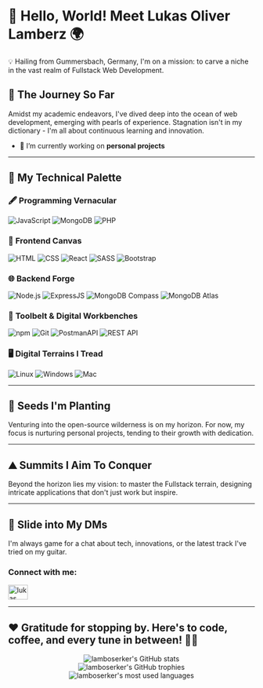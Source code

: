# 🚀 Hello, World! Meet Lukas Oliver Lamberz 🌍


💡 Hailing from Gummersbach, Germany, I'm on a mission: to carve a niche in the vast realm of Fullstack Web Development.

## 📘 **The Journey So Far**

Amidst my academic endeavors, I've dived deep into the ocean of web development, emerging with pearls of experience. Stagnation isn't in my dictionary - I'm all about continuous learning and innovation.

- 🔭 I’m currently working on **personal projects**

---

## 🎨 **My Technical Palette**

### 🖋 **Programming Vernacular**
![JavaScript](https://img.icons8.com/color/48/000000/javascript.png)
![MongoDB](https://img.icons8.com/color/48/000000/mongodb.png)
![PHP](https://img.icons8.com/officel/48/000000/php-logo.png)

### 🌆 **Frontend Canvas**
![HTML](https://img.icons8.com/color/48/000000/html-5.png)
![CSS](https://img.icons8.com/color/48/000000/css3.png)
![React](https://img.icons8.com/color/48/000000/react-native.png)
![SASS](https://img.icons8.com/color/48/000000/sass.png)
![Bootstrap](https://img.icons8.com/color/48/000000/bootstrap.png)

### 🌐 **Backend Forge**
![Node.js](https://img.icons8.com/color/48/000000/nodejs.png)
![ExpressJS](https://img.icons8.com/color/48/000000/express.png)
![MongoDB Compass](Your-MongoDB-Compass-Icon-URL)
![MongoDB Atlas](Your-MongoDB-Atlas-Icon-URL)

### 🔧 **Toolbelt & Digital Workbenches**
![npm](https://img.icons8.com/color/48/000000/npm.png)
![Git](https://img.icons8.com/color/48/000000/git.png)
![PostmanAPI](https://img.icons8.com/dusk/48/000000/postman-api.png)
![REST API](Your-REST-API-Icon-URL)

### 🖥 **Digital Terrains I Tread**
![Linux](https://img.icons8.com/color/48/000000/linux.png)
![Windows](https://img.icons8.com/color/48/000000/windows-10.png)
![Mac](https://img.icons8.com/color/48/000000/mac-os.png)

---

## 🌱 **Seeds I'm Planting**

Venturing into the open-source wilderness is on my horizon. For now, my focus is nurturing personal projects, tending to their growth with dedication.

---

## ⛰️ **Summits I Aim To Conquer**

Beyond the horizon lies my vision: to master the Fullstack terrain, designing intricate applications that don't just work but inspire.

---

## 💌 **Slide into My DMs**

I'm always game for a chat about tech, innovations, or the latest track I've tried on my guitar. 

<h3 align="left">Connect with me:</h3>
<p align="left">
<a href="https://www.linkedin.com/in/lukas-oliver-lamberz-206b30262/" target="blank"><img align="center" src="https://raw.githubusercontent.com/rahuldkjain/github-profile-readme-generator/master/src/images/icons/Social/linked-in-alt.svg" alt="lukas oliver lamberz" height="30" width="40" /></a>
</p>

---

## ❤️ **Gratitude for stopping by. Here's to code, coffee, and every tune in between!** 🎸🎶

<p align="center">
  <img src="https://github-readme-stats.vercel.app/api?username=lamboserker&show_icons=true&locale=en&theme=dark" alt="lamboserker's GitHub stats" />
  <br />
  <img src="https://github-profile-trophy.vercel.app/?username=lamboserker&theme=darkhub&column=3&margin-w=15&margin-h=15" alt="lamboserker's GitHub trophies" />
  <br />
  <img src="https://github-readme-stats.vercel.app/api/top-langs?username=lamboserker&show_icons=true&locale=en&layout=compact&theme=dark" alt="lamboserker's most used languages" />
  <br />
</p>